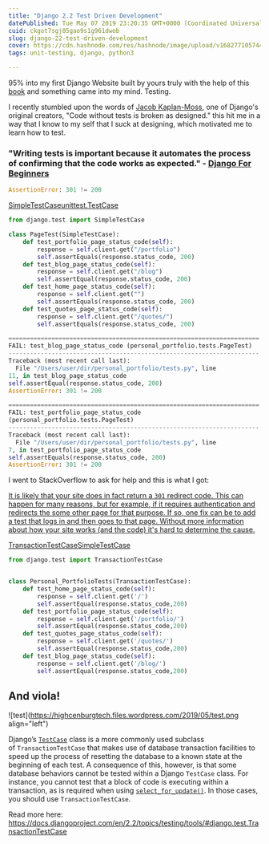 ```yaml
---
title: "Django 2.2 Test Driven Development"
datePublished: Tue May 07 2019 23:20:35 GMT+0000 (Coordinated Universal Time)
cuid: ckgot7sgj05gao9s1g961dwob
slug: django-22-test-driven-development
cover: https://cdn.hashnode.com/res/hashnode/image/upload/v1682771057440/91fe905a-9e4d-4b00-9260-70ed5a900182.jpeg
tags: unit-testing, django, python3

---
```


95% into my first Django Website built by yours truly with the help of this [book](https://www.amazon.com/gp/product/0994616864/ref=as_li_tl?ie=UTF8&camp=1789&creative=9325&creativeASIN=0994616864&linkCode=as2&tag=vagr888-20&linkId=fcc76125667c318f3ab0f253eb86ff5d) and something came into my mind. Testing.

I recently stumbled upon the words of [Jacob Kaplan-Moss](https://jacobian.org/), one of Django's original creators, "Code without tests is broken as designed." this hit me in a way that I know to my self that I suck at designing, which motivated me to learn how to test.

### "Writing tests is important because it automates the process of confirming that the code works as expected." - [Django For Beginners](https://djangoforbeginners.com/pages-app/)

```python
AssertionError: 301 != 200
```

[SimpleTestCase](https://docs.djangoproject.com/en/2.2/topics/testing/tools/#django.test.SimpleTestCase)[unittest.TestCase](https://docs.python.org/3/library/unittest.html#unittest.TestCase)

```python
from django.test import SimpleTestCase

class PageTest(SimpleTestCase):
    def test_portfolio_page_status_code(self):
        response = self.client.get("/portfolio")
        self.assertEquals(response.status_code, 200)
    def test_blog_page_status_code(self):
        response = self.client.get("/blog")
        self.assertEqual(response.status_code, 200)
    def test_home_page_status_code(self):
        response = self.client.get("")
        self.assertEquals(response.status_code, 200)
    def test_quotes_page_status_code(self):
        response = self.client.get("/quotes/")
        self.assertEquals(response.status_code, 200)
```

```python
======================================================================
FAIL: test_blog_page_status_code (personal_portfolio.tests.PageTest)
----------------------------------------------------------------------
Traceback (most recent call last):
  File "/Users/user/dir/personal_portfolio/tests.py", line 
11, in test_blog_page_status_code
self.assertEqual(response.status_code, 200)
AssertionError: 301 != 200

======================================================================
FAIL: test_portfolio_page_status_code 
(personal_portfolio.tests.PageTest)
----------------------------------------------------------------------
Traceback (most recent call last):
  File "/Users/user/dir/personal_portfolio/tests.py", line 
7, in test_portfolio_page_status_code
self.assertEquals(response.status_code, 200)
AssertionError: 301 != 200
```

I went to StackOverflow to ask for help and this is what I got:

[It is likely that your site does in fact return a `301` redirect code. This can happen for many reasons, but for example, if it requires authentication and redirects the some other page for that purpose. If so, one fix can be to add a test that logs in and then goes to that page. Without more information about how your site works (and the code) it's hard to determine the cause.](https://stackoverflow.com/a/56030700/11292732)

[TransactionTestCase](https://docs.djangoproject.com/en/2.2/topics/testing/tools/#django.test.TransactionTestCase)[SimpleTestCase](https://docs.djangoproject.com/en/2.2/topics/testing/tools/#django.test.SimpleTestCase)

```python
from django.test import TransactionTestCase


class Personal_PortfolioTests(TransactionTestCase):
    def test_home_page_status_code(self):
        response = self.client.get('/')
        self.assertEqual(response.status_code,200)
    def test_portfolio_page_status_code(self):
        response = self.client.get('/portfolio/')
        self.assertEqual(response.status_code,200)
    def test_quotes_page_status_code(self):
        response = self.client.get('/quotes/')
        self.assertEqual(response.status_code,200)
    def test_blog_page_status_code(self):
        response = self.client.get('/blog/')
        self.assertEqual(response.status_code,200)
```

## And viola!

![test](https://highcenburgtech.files.wordpress.com/2019/05/test.png align="left")

Django’s [`TestCase`](https://docs.djangoproject.com/en/2.2/topics/testing/tools/#django.test.TestCase) class is a more commonly used subclass of `TransactionTestCase` that makes use of database transaction facilities to speed up the process of resetting the database to a known state at the beginning of each test. A consequence of this, however, is that some database behaviors cannot be tested within a Django `TestCase` class. For instance, you cannot test that a block of code is executing within a transaction, as is required when using [`select_for_update()`](https://docs.djangoproject.com/en/2.2/ref/models/querysets/#django.db.models.query.QuerySet.select_for_update). In those cases, you should use `TransactionTestCase`.

Read more here: https://docs.djangoproject.com/en/2.2/topics/testing/tools/#django.test.TransactionTestCase